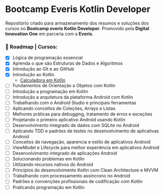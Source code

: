 # Bootcamp Everis Kotlin Developer
Repositório criado para armazenamento dos resumos e soluções dos cursos no **Bootcamp everis Kotlin Developer**.
Promovido pela **Digital Innovation One** em parceria com a **Everis**.  
### :walking: Roadmap | Cursos: 
 - [X] Lógica de programação essencial
 - [X] Aprenda o que são Estruturas de Dados e Algoritmos
 - [X] Introdução ao Git e ao GitHub
 - [X] Introdução ao Kotlin
   * [Calculadora em Kotlin](/04%20-%20Introducao%20ao%20Kotlin/Calculadora.kt)
 - [ ] Fundamentos de Orientação a Objetos com Kotlin
 - [ ] Introdução a programação em Kotlin
 - [ ] Introdução a arquitetura da plataforma Android com Kotlin
 - [ ] Trabalhando com o Android Studio e principais ferramentas
 - [ ] Aplicando conceitos de Coleções, Arrays e Listas
 - [ ] Melhores práticas para debugging, tratamento de erros e exceções
 - [ ] Projetando o primeiro aplicativo Android usando Kotlin
 - [ ] Desenvolvimento integrado de dados com SQLite no Android
 - [ ] Aplicando TDD e padrões de testes no desenvolvimento de aplicativas Android
 - [ ] Conceitos de navegação, aparencia e estilo de aplicativos Android
 - [ ] ViewModel e Lifecycle para melhor experiência em aplicativos Android
 - [ ] Desenvolvimento integrado de aplicações Android
 - [ ] Solucionando problemas em Kotlin
 - [ ] Utilizando recursos nativos do Android
 - [ ] Princípios do desenvolvimento Kotlin com Clean Architecture e MVVM
 - [ ] Trabalhando com processamento assíncrono no Android
 - [ ] Padrões e convenções profissionais de codificação com Kotlin
 - [ ] Praticando programação em Kotlin

